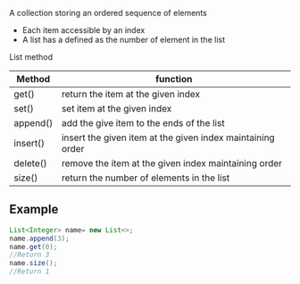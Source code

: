 A collection storing an ordered sequence of elements

- Each item accessible by an index
- A list has a defined as the number of element in the list

List method

| Method   | function                                                   |
| -------- | ---------------------------------------------------------- |
| get()    | return the item at the given index                         |
| set()    | set item at the given index                                |
| append() | add the give item to the ends of the list                  |
| insert() | insert the given item at the given index maintaining order |
| delete() | remove the item at the given index maintaining order       |
| size()         | return the number of elements in the list                                                           |

## Example

```java
List<Integer> name= new List<>;
name.append(3);
name.get(0);
//Return 3
name.size();
//Return 1
```